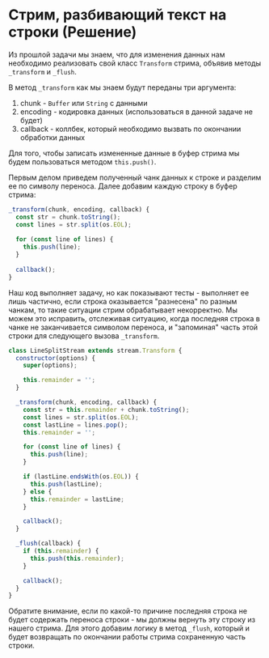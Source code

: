 # Стрим, разбивающий текст на строки (Решение)

Из прошлой задачи мы знаем, что для изменения данных нам необходимо реализовать свой класс 
`Transform` стрима, объявив методы `_transform` и `_flush`.

В метод `_transform` как мы знаем будут переданы три аргумента:
1. chunk - `Buffer` или `String` с данными
2. encoding - кодировка данных (использоваться в данной задаче не будет)
3. callback - коллбек, который необходимо вызвать по окончании обработки данных

Для того, чтобы записать измененные данные в буфер стрима мы будем пользоваться методом 
`this.push()`.

Первым делом приведем полученный чанк данных к строке и разделим ее по символу переноса. Далее 
добавим каждую строку в буфер стрима: 
```js
_transform(chunk, encoding, callback) {
  const str = chunk.toString();
  const lines = str.split(os.EOL);
  
  for (const line of lines) {
    this.push(line);
  }
  
  callback();
}
```

Наш код выполняет задачу, но как показывают тесты - выполняет ее лишь частично, если строка 
оказывается "разнесена" по разным чанкам, то такие ситуации стрим обрабатывает некорректно. Мы можем
это исправить, отслеживая ситуацию, когда последняя строка в чанке не заканчивается символом 
переноса, и "запоминая" часть этой строки для следующего вызова `_transform`.

```js
class LineSplitStream extends stream.Transform {
  constructor(options) {
    super(options);

    this.remainder = '';
  }

  _transform(chunk, encoding, callback) {
    const str = this.remainder + chunk.toString();
    const lines = str.split(os.EOL);
    const lastLine = lines.pop();
    this.remainder = '';

    for (const line of lines) {
      this.push(line);
    }

    if (lastLine.endsWith(os.EOL)) {
      this.push(lastLine);
    } else {
      this.remainder = lastLine;
    }

    callback();
  }

  _flush(callback) {
    if (this.remainder) {
      this.push(this.remainder);
    }

    callback();
  }
}
```

Обратите внимание, если по какой-то причине последняя строка не будет содержать переноса строки -
мы должны вернуть эту строку из нашего стрима. Для этого добавим логику в метод `_flush`, который
и будет возвращать по окончании работы стрима сохраненную часть строки.   
